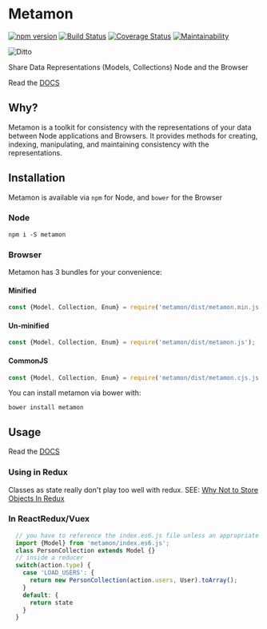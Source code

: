 Metamon
======

[![npm version](https://badge.fury.io/js/metamon.svg)](https://badge.fury.io/js/metamon) [![Build Status](https://travis-ci.org/JustinBeaudry/metamon.svg?branch=master)](https://travis-ci.org/JustinBeaudry/metamon) [![Coverage Status](https://coveralls.io/repos/github/JustinBeaudry/metamon/badge.svg?branch=master)](https://coveralls.io/github/JustinBeaudry/metamon?branch=master) [![Maintainability](https://api.codeclimate.com/v1/badges/8573b69add63f7c41c66/maintainability)](https://codeclimate.com/github/JustinBeaudry/metamon/maintainability)

![Ditto](https://media.giphy.com/media/uQZTgSuGZMTHG/giphy.gif)

Share Data Representations (Models, Collections) Node and the Browser

Read the [DOCS](https://justinbeaudry.github.io/metamon/)

## Why?

Metamon is a toolkit for consistency with the representations of your data between Node applications and Browsers. 
It provides methods for creating, indexing, manipulating, and maintaining consistency with the representations. 

## Installation

Metamon is available via `npm` for Node, and `bower` for the Browser

### Node
```shell
npm i -S metamon
```

### Browser
Metamon has 3 bundles for your convenience:

#### Minified
```javascript
const {Model, Collection, Enum} = require('metamon/dist/metamon.min.js');
```

#### Un-minified
```javascript
const {Model, Collection, Enum} = require('metamon/dist/metamon.js');
```

#### CommonJS
```javascript
const {Model, Collection, Enum} = require('metamon/dist/metamon.cjs.js');
```

You can install metamon via bower with:
```shell
bower install metamon
```

## Usage

Read the [DOCS](https://justinbeaudry.github.io/metamon/)

### Using in Redux

Classes as state really don't play too well with redux. SEE: [Why Not to Store Objects In Redux](https://medium.com/collaborne-engineering/why-not-to-store-objects-in-redux-7f41243020fc)

### In ReactRedux/Vuex
```javascript
  // you have to reference the index.es6.js file unless an appropriate loader is defined to index.mjs
  import {Model} from 'metamon/index.es6.js';
  class PersonCollection extends Model {}
  // inside a reducer
  switch(action.type) {
    case 'LOAD_USERS': {
      return new PersonCollection(action.users, User).toArray();
    }
    default: {
      return state
    }
  }
```
